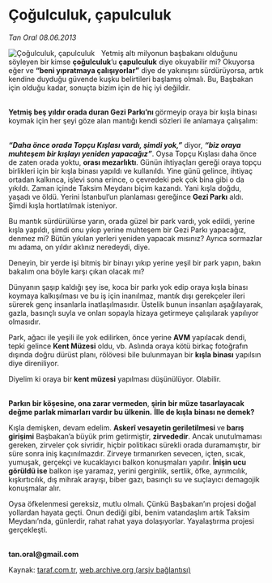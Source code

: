 # Çoğulculuk, çapulculuk 

*Tan Oral 08.06.2013*

<div class="yazi"><img align="left" alt="Çoğulculuk, çapulculuk " border="0" src="http://www.taraf.com.tr/fotoraflar/makaleler/cogulculuk-capulculuk_5716_orijinal.jpg" style="border-right-width:10px; border-color:#FFFFFF"/><p>Yetmiş altı milyonun başbakanı olduğunu söyleyen bir kimse <b>çoğulculuk</b>’u <b>çapulculuk</b> diye okuyabilir mi? Okuyorsa eğer ve <b>“beni yıpratmaya çalışıyorlar”</b> diye de yakınışını sürdürüyorsa, artık kendine duyduğu güvende kuşku belirtileri başlamış olmalı. Bu, Başbakan için olduğu kadar, sonuçta bizim için de hiç iyi değildir. </p>
<p><b><br/>Yetmiş beş yıldır orada duran Gezi Parkı’nı </b>görmeyip oraya bir kışla binası koymak için her şeyi göze alan mantığı kendi sözleri ile anlamaya çalışalım:</p>
<p><b><i><br/>“Daha önce orada Topçu Kışlası vardı, şimdi yok,”</i></b> diyor, <b><i>“biz oraya muhteşem bir kışlayı yeniden yapacağız”</i></b>. Oysa Topçu Kışlası daha önce de zaten orada yoktu, <b>orası mezarlıktı</b>. Günün ihtiyaçları gereği oraya topçu birlikleri için bir kışla binası yapıldı ve kullanıldı. Yine günü gelince, ihtiyaç ortadan kalkınca, işlevi sona erince, o çevredeki pek çok bina gibi o da yıkıldı. Zaman içinde Taksim Meydanı biçim kazandı. Yani kışla doğdu, yaşadı ve öldü. Yerini İstanbul’un planlaması gereğince <b>Gezi Parkı</b> aldı. Şimdi kışla hortlatılmak isteniyor. </p>
<p>Bu mantık sürdürülürse yarın, orada güzel bir park vardı, yok edildi, yerine kışla yapıldı, şimdi onu yıkıp yerine muhteşem bir Gezi Parkı yapacağız, denmez mi? Bütün yıkılan yerleri yeniden yapacak mısınız? Ayrıca sormazlar mı adama, on yıldır aklınız neredeydi, diye.</p>
<p>Deneyin, bir yerde işi bitmiş bir binayı yıkıp yerine yeşil bir park yapın, bakın bakalım ona böyle karşı çıkan olacak mı? </p>
<p>Dünyanın şaşıp kaldığı şey ise, koca bir parkı yok edip oraya kışla binası koymaya kalkışılması ve bu iş için inanılmaz, mantık dışı gerekçeler ileri sürerek genç insanlarla inatlaşılmasıdır. Üstelik bunun insanları aşağılayarak, gazla, basınçlı suyla ve onları sopayla hizaya getirmeye çalışılarak yapılıyor olmasıdır.</p>
<p>Park, ağacı ile yeşili ile yok edilirken, önce yerine <b>AVM</b> yapılacak dendi, tepki gelince <b>Kent Müzesi</b> oldu, vb. Aslında oraya kötü birkaç fotoğrafın dışında doğru dürüst planı, rölövesi bile bulunmayan bir <b>kışla binası</b> yapılsın diye direniliyor.</p>
<p>Diyelim ki oraya bir <b>kent müzesi</b> yapılması düşünülüyor. Olabilir.</p>
<p><b><br/>Parkın bir köşesine, ona zarar vermeden</b>, <b>şirin bir müze tasarlayacak değme parlak mimarları vardır bu ülkenin.</b> <b>İlle de kışla</b> <b>binası ne demek?</b> </p>
<p>Kışla demişken, devam edelim. <b>Askerî vesayetin geriletilmesi </b>ve<b> barış girişimi</b> Başbakan’a büyük prim getirmiştir, <b>zirvededir</b>. Ancak unutulmaması gereken, zirveler çok sivridir, hiçbir politikacı sürekli orada duramamıştır, bir süre sonra iniş kaçınılmazdır. Zirveye tırmanırken sevecen, içten, sıcak, yumuşak, gerçekçi ve kucaklayıcı balkon konuşmaları yapılır. <b>İnişin ucu görüldü ise</b> balkon işe yaramaz, yerini gerginlik, sertlik, öfke, ayrımcılık, kışkırtıcılık, dış mihrak arayışı, biber gazı, basınçlı su ve suçlayıcı demagojik konuşmalar alır.</p>
<p>Oysa öfkelenmesi gereksiz, mutlu olmalı. Çünkü Başbakan’ın projesi doğal yollardan hayata geçti. Onun dediği gibi, benim vatandaşlım artık Taksim Meydanı’nda, günlerdir, rahat rahat yaya dolaşıyorlar. Yayalaştırma projesi gerçekleşti.</p><b>
<p><br/>tan.oral@gmail.com</p>
</b>
</div>

Kaynak: [taraf.com.tr](http://www.taraf.com.tr:80/tan-oral/makale-cogulculuk-capulculuk.htm), [web.archive.org (arşiv bağlantısı)](http://web.archive.org/web/20130611013648/http://www.taraf.com.tr:80/tan-oral/makale-cogulculuk-capulculuk.htm)
